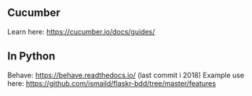 ## Cucumber
Learn here: https://cucumber.io/docs/guides/

## In Python
Behave: https://behave.readthedocs.io/ (last commit i 2018)
Example use here: https://github.com/ismaild/flaskr-bdd/tree/master/features